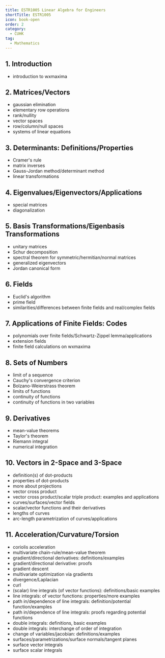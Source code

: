 ```yaml
---
title: ESTR1005 Linear Algebra for Engineers
shortTitle: ESTR1005
icon: book-open
order: 2
category:
  - CUHK
tag:
  - Mathematics
---
```


## 1. Introduction
- introduction to wxmaxima

## 2. Matrices/Vectors
- gaussian elimination
- elementary row operations
- rank/nullity
- vector spaces
- row/column/null spaces
- systems of linear equations

## 3. Determinants: Definitions/Properties
- Cramer's rule
- matrix inverses
- Gauss-Jordan method/determinant method
- linear transformations

## 4. Eigenvalues/Eigenvectors/Applications
- special matrices
- diagonalization

## 5. Basis Transformations/Eigenbasis Transformations
- unitary matrices
- Schur decomposition
- spectral theorem for symmetric/hermitian/normal matrices
- generalized eigenvectors
- Jordan canonical form

## 6. Fields
- Euclid's algorithm
- prime field
- similarities/differences between finite fields and real/complex fields

## 7. Applications of Finite Fields: Codes
- polynomials over finite fields/Schwartz-Zippel lemma/applications
- extension fields
- finite field calculations on wxmaxima

## 8. Sets of Numbers
- limit of a sequence
- Cauchy's convergence criterion
- Bolzano-Weierstrass theorem
- limits of functions
- continuity of functions
- continuity of functions in two variables

## 9. Derivatives
- mean-value theorems
- Taylor's theorem
- Riemann integral
- numerical integration

## 10. Vectors in 2-Space and 3-Space
- definition(s) of dot-products
- properties of dot-products
- more about projections
- vector cross product
- vector cross product/scalar triple product: examples and applications
- curves/surfaces/vector fields
- scalar/vector functions and their derivatives
- lengths of curves
- arc-length parametrization of curves/applications

## 11. Acceleration/Curvature/Torsion
- coriolis acceleration
- multivariate chain-rule/mean-value theorem
- gradient/directional derivatives: definitions/examples
- gradient/directional derivative: proofs
- gradient descent
- multivariate optimization via gradients
- divergence/Laplacian
- curl
- (scalar) line integrals (of vector functions): definitions/basic examples
- line integrals: of vector functions: properties/more examples
- path in/dependence of line integrals: definition/potential function/examples
- path in/dependence of line integrals: proofs regarding potential functions
- double integrals: definitions, basic examples
- double integrals: interchange of order of integration
- change of variables/jacobian: definitions/examples
- surfaces/parametrizations/surface normals/tangent planes
- surface vector integrals
- surface scalar integrals